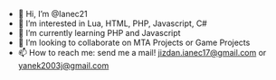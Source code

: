 - 👋 Hi, I’m @Ianec21
- 👀 I’m interested in Lua, HTML, PHP, Javascript, C#
- 🌱 I’m currently learning PHP and Javascript
- 💞️ I’m looking to collaborate on MTA Projects or Game Projects
- 📫 How to reach me: send me a mail! jizdan.ianec17@gmail.com or yanek2003j@gmail.com

<!---
Ianec21/Ianec21 is a ✨ special ✨ repository because its `README.md` (this file) appears on your GitHub profile.
You can click the Preview link to take a look at your changes.
--->
